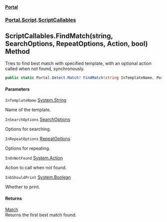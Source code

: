 #### [Portal](index.md 'index')
### [Portal.Script](Portal.Script.md 'Portal.Script').[ScriptCallables](ScriptCallables.md 'Portal.Script.ScriptCallables')

## ScriptCallables.FindMatch(string, SearchOptions, RepeatOptions, Action, bool) Method

Tries to find best match with specified template, with an optional action called when not found, synchronously.

```csharp
public static Portal.Detect.Match? FindMatch(string InTemplateName, Portal.Detect.SearchOptions? InSearchOptions=null, Portal.Detect.RepeatOptions? InRepeatOptions=null, System.Action? InOnNotFound=null, bool InbShouldPrint=true);
```
#### Parameters

<a name='Portal.Script.ScriptCallables.FindMatch(string,Portal.Detect.SearchOptions,Portal.Detect.RepeatOptions,System.Action,bool).InTemplateName'></a>

`InTemplateName` [System.String](https://docs.microsoft.com/en-us/dotnet/api/System.String 'System.String')

Name of the template.

<a name='Portal.Script.ScriptCallables.FindMatch(string,Portal.Detect.SearchOptions,Portal.Detect.RepeatOptions,System.Action,bool).InSearchOptions'></a>

`InSearchOptions` [SearchOptions](SearchOptions.md 'Portal.Detect.SearchOptions')

Options for searching.

<a name='Portal.Script.ScriptCallables.FindMatch(string,Portal.Detect.SearchOptions,Portal.Detect.RepeatOptions,System.Action,bool).InRepeatOptions'></a>

`InRepeatOptions` [RepeatOptions](RepeatOptions.md 'Portal.Detect.RepeatOptions')

Options for repeating.

<a name='Portal.Script.ScriptCallables.FindMatch(string,Portal.Detect.SearchOptions,Portal.Detect.RepeatOptions,System.Action,bool).InOnNotFound'></a>

`InOnNotFound` [System.Action](https://docs.microsoft.com/en-us/dotnet/api/System.Action 'System.Action')

Action to call when not found.

<a name='Portal.Script.ScriptCallables.FindMatch(string,Portal.Detect.SearchOptions,Portal.Detect.RepeatOptions,System.Action,bool).InbShouldPrint'></a>

`InbShouldPrint` [System.Boolean](https://docs.microsoft.com/en-us/dotnet/api/System.Boolean 'System.Boolean')

Whether to print.

#### Returns
[Match](Match.md 'Portal.Detect.Match')  
Returns the first best match found.
